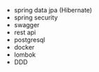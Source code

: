 * spring data jpa (Hibernate)
* spring security
* swagger
* rest api
* postgresql
* docker
* lombok
* DDD